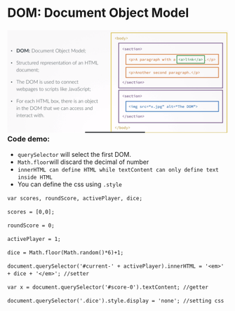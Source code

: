# DOM: Document Object Model

### ![](/assets/js-6)Code demo:

* `querySelector` will select the first DOM.
* `Math.floor`will discard the decimal of number
* `innerHTML can define HTML while textContent can only define text inside HTML`
* You can define the css using `.style`

`var scores, roundScore, activePlayer, dice;`

`scores = [0,0];`

`roundScore = 0;`

`activePlayer = 1;`

`dice = Math.floor(Math.random()*6)+1;`

`document.querySelector('#current-' + activePlayer).innerHTML = '<em>' + dice + '</em>'; //setter`

`var x = document.querySelector('#score-0').textContent; //getter`

`document.querySelector('.dice').style.display = 'none'; //setting css`

